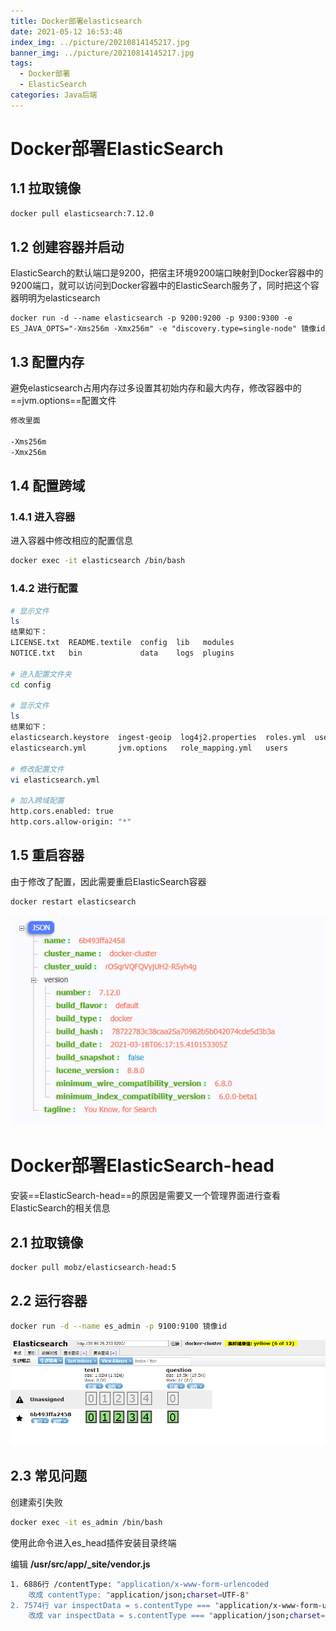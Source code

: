 ```yaml
---
title: Docker部署elasticsearch
date: 2021-05-12 16:53:48
index_img: ../picture/20210814145217.jpg
banner_img: ../picture/20210814145217.jpg
tags:
  - Docker部署
  - ElasticSearch
categories: Java后端
---
```


# Docker部署ElasticSearch

## 1.1 拉取镜像

```bash
docker pull elasticsearch:7.12.0
```

## 1.2 创建容器并启动

ElasticSearch的默认端口是9200，把宿主环境9200端口映射到Docker容器中的9200端口，就可以访问到Docker容器中的ElasticSearch服务了，同时把这个容器明明为elasticsearch

```basic
docker run -d --name elasticsearch -p 9200:9200 -p 9300:9300 -e ES_JAVA_OPTS="-Xms256m -Xmx256m" -e "discovery.type=single-node" 镜像id
```

## 1.3 配置内存

避免elasticsearch占用内存过多设置其初始内存和最大内存，修改容器中的==jvm.options==配置文件

```bash
修改里面

-Xms256m
-Xmx256m
```

## 1.4 配置跨域

### 1.4.1 进入容器

进入容器中修改相应的配置信息

```bash
docker exec -it elasticsearch /bin/bash
```

### 1.4.2 进行配置

```bash
# 显示文件
ls
结果如下：
LICENSE.txt  README.textile  config  lib   modules
NOTICE.txt   bin             data    logs  plugins

# 进入配置文件夹
cd config

# 显示文件
ls
结果如下：
elasticsearch.keystore  ingest-geoip  log4j2.properties  roles.yml  users_roles
elasticsearch.yml       jvm.options   role_mapping.yml   users

# 修改配置文件
vi elasticsearch.yml

# 加入跨域配置
http.cors.enabled: true
http.cors.allow-origin: "*"
```

## 1.5 重启容器

由于修改了配置，因此需要重启ElasticSearch容器

```bash
docker restart elasticsearch
```

![访问9200端口](EsDeploy/20210512142827.png)

# Docker部署ElasticSearch-head

安装==ElasticSearch-head==的原因是需要又一个管理界面进行查看ElasticSearch的相关信息

## 2.1 拉取镜像

```bash
docker pull mobz/elasticsearch-head:5
```

## 2.2 运行容器

```bash
docker run -d --name es_admin -p 9100:9100 镜像id
```

![访问9100端口](../picture/20210512143226.png)

## 2.3 常见问题

创建索引失败

```bash
docker exec -it es_admin /bin/bash
```

使用此命令进入es_head插件安装目录终端

编辑 **/usr/src/app/_site/vendor.js**

```bash
1. 6886行 /contentType: "application/x-www-form-urlencoded 
    改成 contentType: "application/json;charset=UTF-8" 
2. 7574行 var inspectData = s.contentType === "application/x-www-form-urlencoded" && 
    改成 var inspectData = s.contentType === "application/json;charset=UTF-8" &&
```

